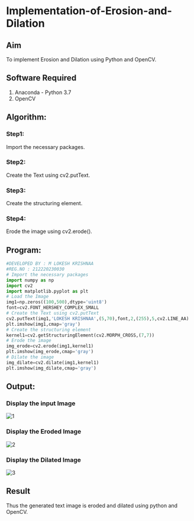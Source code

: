 # Implementation-of-Erosion-and-Dilation
## Aim
To implement Erosion and Dilation using Python and OpenCV.
## Software Required
1. Anaconda - Python 3.7
2. OpenCV
## Algorithm:
### Step1:
Import the necessary packages.
### Step2:
Create the Text using cv2.putText.
### Step3:
Create the structuring element.
### Step4:
Erode the image using cv2.erode().
## Program:
```python
#DEVELOPED BY : M LOKESH KRISHNAA 
#REG.NO : 212220230030
# Import the necessary packages
import numpy as np
import cv2
import matplotlib.pyplot as plt
# Load the Image
img1=np.zeros((100,500),dtype='uint8')
font=cv2.FONT_HERSHEY_COMPLEX_SMALL
# Create the Text using cv2.putText
cv2.putText(img1,'LOKESH KRISHNAA',(5,70),font,2,(255),5,cv2.LINE_AA)
plt.imshow(img1,cmap='gray')
# Create the structuring element
kernel1=cv2.getStructuringElement(cv2.MORPH_CROSS,(7,7))
# Erode the image
img_erode=cv2.erode(img1,kernel1)
plt.imshow(img_erode,cmap='gray')
# Dilate the image
img_dilate=cv2.dilate(img1,kernel1)
plt.imshow(img_dilate,cmap='gray')
```
## Output:
### Display the input Image
![1](https://user-images.githubusercontent.com/75234646/169662542-c781197d-0cea-442f-bbfe-173fa70289e6.PNG)
### Display the Eroded Image
![2](https://user-images.githubusercontent.com/75234646/169662545-04dc265d-ac29-4e76-8329-432efd50944e.PNG)
### Display the Dilated Image
![3](https://user-images.githubusercontent.com/75234646/169662552-8e8fda7b-52d0-4b6f-a044-3e0c2d6369f1.PNG)
## Result
Thus the generated text image is eroded and dilated using python and OpenCV.
